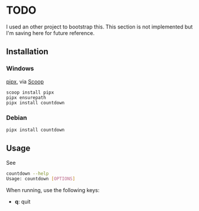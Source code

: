 # TODO
I used an other project to bootstrap this.  This section is not implemented but I'm saving here for future reference.

## Installation
### Windows

[pipx](https://pipx.pypa.io/stable/), via [Scoop](https://scoop.sh/)

```
scoop install pipx
pipx ensurepath
pipx install countdown
```

### Debian

```bash
pipx install countdown
```

## Usage

See 

```bash
countdown --help
Usage: countdown [OPTIONS] 


```

When running, use the following keys:
- **q**: quit


